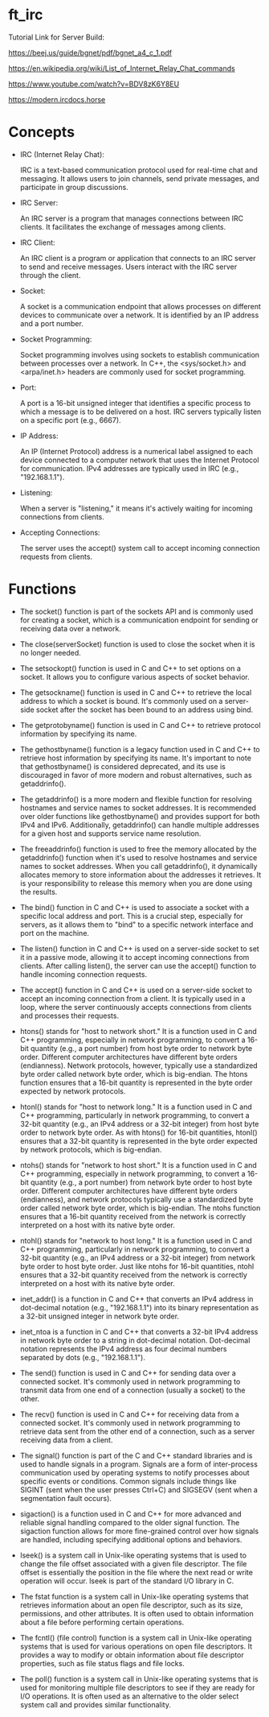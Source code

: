 # ft_irc

Tutorial Link for Server Build:

https://beej.us/guide/bgnet/pdf/bgnet_a4_c_1.pdf

https://en.wikipedia.org/wiki/List_of_Internet_Relay_Chat_commands

https://www.youtube.com/watch?v=BDV8zK6Y8EU

https://modern.ircdocs.horse

# Concepts

- IRC (Internet Relay Chat):

  IRC is a text-based communication protocol used for real-time chat and messaging.
  It allows users to join channels, send private messages, and participate in group discussions.


- IRC Server:

  An IRC server is a program that manages connections between IRC clients. It facilitates the exchange of messages among clients.

- IRC Client:

  An IRC client is a program or application that connects to an IRC server to send and receive messages. Users interact with the IRC server through the client.

- Socket:

  A socket is a communication endpoint that allows processes on different devices to communicate over a network. It is identified by an IP address and a port number.

- Socket Programming:

  Socket programming involves using sockets to establish communication between processes over a network. In C++, the <sys/socket.h> and <arpa/inet.h> headers are commonly used for socket programming.

- Port:

  A port is a 16-bit unsigned integer that identifies a specific process to which a message is to be delivered on a host. IRC servers typically listen on a specific port (e.g., 6667).

- IP Address:

  An IP (Internet Protocol) address is a numerical label assigned to each device connected to a computer network that uses the Internet Protocol for communication. IPv4 addresses are typically used in IRC (e.g., "192.168.1.1").

- Listening:

  When a server is "listening," it means it's actively waiting for incoming connections from clients.

- Accepting Connections:

  The server uses the accept() system call to accept incoming connection requests from clients.


# Functions

- The socket() function is part of the sockets API and is commonly used for creating a socket, which is a communication endpoint for sending or receiving data over a network. 

- The close(serverSocket) function is used to close the socket when it is no longer needed.

- The setsockopt() function is used in C and C++ to set options on a socket. It allows you to configure various aspects of socket behavior.


- The getsockname() function is used in C and C++ to retrieve the local address to which a socket is bound. It's commonly used on a server-side socket after the socket has been bound to an address using bind.

- The getprotobyname() function is used in C and C++ to retrieve protocol information by specifying its name.

- The gethostbyname() function is a legacy function used in C and C++ to retrieve host information by specifying its name. It's important to note that gethostbyname() is considered deprecated, and its use is discouraged in favor of more modern and robust alternatives, such as getaddrinfo().

- The getaddrinfo() is a more modern and flexible function for resolving hostnames and service names to socket addresses. It is recommended over older functions like gethostbyname() and provides support for both IPv4 and IPv6. Additionally, getaddrinfo() can handle multiple addresses for a given host and supports service name resolution.

- The freeaddrinfo() function is used to free the memory allocated by the getaddrinfo() function when it's used to resolve hostnames and service names to socket addresses. When you call getaddrinfo(), it dynamically allocates memory to store information about the addresses it retrieves. It is your responsibility to release this memory when you are done using the results.


- The bind() function in C and C++ is used to associate a socket with a specific local address and port. This is a crucial step, especially for servers, as it allows them to "bind" to a specific network interface and port on the machine.

- The listen() function in C and C++ is used on a server-side socket to set it in a passive mode, allowing it to accept incoming connections from clients. After calling listen(), the server can use the accept() function to handle incoming connection requests.

- The accept() function in C and C++ is used on a server-side socket to accept an incoming connection from a client. It is typically used in a loop, where the server continuously accepts connections from clients and processes their requests.


- htons() stands for "host to network short." It is a function used in C and C++ programming, especially in network programming, to convert a 16-bit quantity (e.g., a port number) from host byte order to network byte order.
    Different computer architectures have different byte orders (endianness). Network protocols, however, typically use a standardized byte order called network byte order, which is big-endian. The htons function ensures that a 16-bit quantity is represented in the byte order expected by network protocols.

- htonl() stands for "host to network long." It is a function used in C and C++ programming, particularly in network programming, to convert a 32-bit quantity (e.g., an IPv4 address or a 32-bit integer) from host byte order to network byte order. As with htons() for 16-bit quantities, htonl() ensures that a 32-bit quantity is represented in the byte order expected by network protocols, which is big-endian.

- ntohs() stands for "network to host short." It is a function used in C and C++ programming, especially in network programming, to convert a 16-bit quantity (e.g., a port number) from network byte order to host byte order.
    Different computer architectures have different byte orders (endianness), and network protocols typically use a standardized byte order called network byte order, which is big-endian. The ntohs function ensures that a 16-bit quantity received from the network is correctly interpreted on a host with its native byte order.

- ntohl() stands for "network to host long." It is a function used in C and C++ programming, particularly in network programming, to convert a 32-bit quantity (e.g., an IPv4 address or a 32-bit integer) from network byte order to host byte order. Just like ntohs for 16-bit quantities, ntohl ensures that a 32-bit quantity received from the network is correctly interpreted on a host with its native byte order.


- inet_addr() is a function in C and C++ that converts an IPv4 address in dot-decimal notation (e.g., "192.168.1.1") into its binary representation as a 32-bit unsigned integer in network byte order.

- inet_ntoa is a function in C and C++ that converts a 32-bit IPv4 address in network byte order to a string in dot-decimal notation. Dot-decimal notation represents the IPv4 address as four decimal numbers separated by dots (e.g., "192.168.1.1").


- The send() function is used in C and C++ for sending data over a connected socket. It's commonly used in network programming to transmit data from one end of a connection (usually a socket) to the other.

- The recv() function is used in C and C++ for receiving data from a connected socket. It's commonly used in network programming to retrieve data sent from the other end of a connection, such as a server receiving data from a client.


- The signal() function is part of the C and C++ standard libraries and is used to handle signals in a program. Signals are a form of inter-process communication used by operating systems to notify processes about specific events or conditions. Common signals include things like SIGINT (sent when the user presses Ctrl+C) and SIGSEGV (sent when a segmentation fault occurs).

- sigaction() is a function used in C and C++ for more advanced and reliable signal handling compared to the older signal function. The sigaction function allows for more fine-grained control over how signals are handled, including specifying additional options and behaviors.


- lseek() is a system call in Unix-like operating systems that is used to change the file offset associated with a given file descriptor. The file offset is essentially the position in the file where the next read or write operation will occur. lseek is part of the standard I/O library in C.

- The fstat function is a system call in Unix-like operating systems that retrieves information about an open file descriptor, such as its size, permissions, and other attributes. It is often used to obtain information about a file before performing certain operations.

- The fcntl() (file control) function is a system call in Unix-like operating systems that is used for various operations on open file descriptors. It provides a way to modify or obtain information about file descriptor properties, such as file status flags and file locks.

- The poll() function is a system call in Unix-like operating systems that is used for monitoring multiple file descriptors to see if they are ready for I/O operations. It is often used as an alternative to the older select system call and provides similar functionality.

